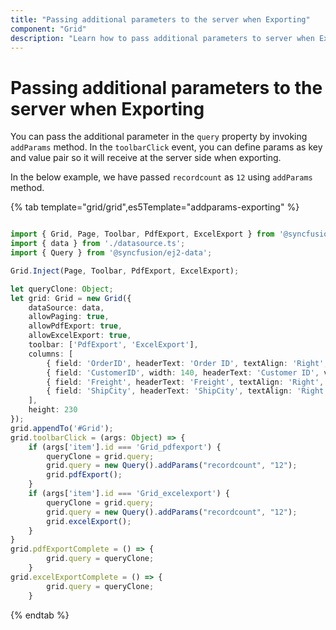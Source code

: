 ```yaml
---
title: "Passing additional parameters to the server when Exporting"
component: "Grid"
description: "Learn how to pass additional parameters to server when Exporting."
---
```


# Passing additional parameters to the server when Exporting

You can pass the additional parameter in the `query` property by invoking `addParams` method. In the `toolbarClick` event, you can define params as key and value pair so it will receive at the server side when exporting.

In the below example, we have passed `recordcount` as `12` using `addParams` method.

{% tab template="grid/grid",es5Template="addparams-exporting" %}

```typescript

import { Grid, Page, Toolbar, PdfExport, ExcelExport } from '@syncfusion/ej2-grids';
import { data } from './datasource.ts';
import { Query } from '@syncfusion/ej2-data';

Grid.Inject(Page, Toolbar, PdfExport, ExcelExport);

let queryClone: Object;
let grid: Grid = new Grid({
    dataSource: data,
    allowPaging: true,
    allowPdfExport: true,
    allowExcelExport: true,
    toolbar: ['PdfExport', 'ExcelExport'],
    columns: [
        { field: 'OrderID', headerText: 'Order ID', textAlign: 'Right', width: 120, type: 'number' },
        { field: 'CustomerID', width: 140, headerText: 'Customer ID', visible: false },
        { field: 'Freight', headerText: 'Freight', textAlign: 'Right', width: 120, format: 'C' },
        { field: 'ShipCity', headerText: 'ShipCity', textAlign: 'Right', width: 140 }
    ],
    height: 230
});
grid.appendTo('#Grid');
grid.toolbarClick = (args: Object) => {
    if (args['item'].id === 'Grid_pdfexport') {
        queryClone = grid.query;
        grid.query = new Query().addParams("recordcount", "12");
        grid.pdfExport();
    }
    if (args['item'].id === 'Grid_excelexport') {
        queryClone = grid.query;
        grid.query = new Query().addParams("recordcount", "12");
        grid.excelExport();
    }
}
grid.pdfExportComplete = () => {
        grid.query = queryClone;
    }
grid.excelExportComplete = () => {
        grid.query = queryClone;
    }

```

{% endtab %}